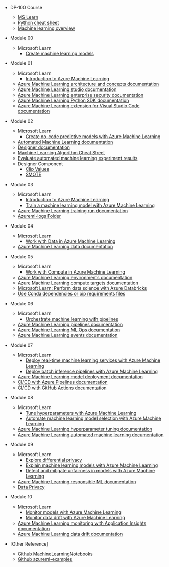 + DP-100 Course 
    + [MS Learn](https://aka.ms/dp-100learncollection)
    + [Python cheat sheet](https://aka.ms/dp100-python) 
    + [Machine learning overview](https://aka.ms/dp100-ml)

+ Module 00
    + Microsoft Learn
        + [Create machine learning models](https://docs.microsoft.com/learn/paths/create-machine-learn-models)
+ Module 01
    + Microsoft Learn
        + [Introduction to Azure Machine Learning](https://docs.microsoft.com/learn/modules/intro-to-azure-machine-learning-service)
    + [Azure Machine Learning architecture and concepts documentation](https://docs.microsoft.com/azure/machine-learning/concept-azure-machine-learning-architecture)
    + [Azure Machine Learning studio documentation](https://docs.microsoft.com/azure/machine-learning/overview-what-is-machine-learning-studio)
    + [Azure Machine Learning enterprise security documentation](https://docs.microsoft.com/azure/machine-learning/concept-enterprise-security)
    + [Azure Machine Learning Python SDK documentation](https://docs.microsoft.com/python/api/overview/azure/ml/intro)
    + [Azure Machine Learning extension for Visual Studio Code documentation](https://docs.microsoft.com/azure/machine-learning/tutorial-setup-vscode-extension)
+ Module 02
    + Microsoft Learn
        + [Create no-code predictive models with Azure Machine Learning](https://docs.microsoft.com/learn/paths/create-no-code-predictive-models-azure-machine-learning)   
    + [Automated Machine Learning documentation](https://docs.microsoft.com/azure/machine-learning/concept-automated-ml)
    + [Designer documentation](https://docs.microsoft.com/azure/machine-learning/concept-designer)
    + [Machine Learning Algorithm Cheat Sheet](https://docs.microsoft.com/en-us/azure/machine-learning/algorithm-cheat-sheet)
    + [Evaluate automated machine learning experiment results](https://docs.microsoft.com/en-us/azure/machine-learning/how-to-understand-automated-ml)
    + Designer Component
        + [Clip Values](https://docs.microsoft.com/en-us/azure/machine-learning/component-reference/clip-values)
        + [SMOTE](https://docs.microsoft.com/en-us/azure/machine-learning/component-reference/smote)
+ Module 03
    + Microsoft Learn
        + [Introduction to Azure Machine Learning](https://docs.microsoft.com/learn/modules/intro-to-azure-machine-learning-service)
        + [Train a machine learning model with Azure Machine Learning](https://docs.microsoft.com/learn/modules/train-local-model-with-azure-mls)
    + [Azure Machine Learning training run documentation](https://docs.microsoft.com/azure/machine-learning/how-to-set-up-training-targets)
    + [Azureml-logs Folder](https://docs.microsoft.com/en-us/azure/machine-learning/how-to-log-view-metrics)
+ Module 04
    + Microsoft Learn
        + [Work with Data in Azure Machine Learning](https://docs.microsoft.com/learn/modules/work-with-data-in-aml/)  
    + [Azure Machine Learning data documentation](https://docs.microsoft.com/azure/machine-learning/concept-data)
+ Module 05
    + Microsoft Learn
        + [Work with Compute in Azure Machine Learning](https://docs.microsoft.com/learn/modules/use-compute-contexts-in-aml/)
    + [Azure Machine Learning environments documentation](https://docs.microsoft.com/azure/machine-learning/concept-environments) 
    + [Azure Machine Learning compute targets documentation](https://docs.microsoft.com/azure/machine-learning/concept-compute-target) 
    + [Microsoft Learn: Perform data science with Azure Databricks](https://docs.microsoft.com/learn/paths/perform-data-science-azure-databricks/)
    + [Use Conda dependencies or pip requirements files](https://docs.microsoft.com/en-us/azure/machine-learning/how-to-use-environments#use-conda-dependencies-or-pip-requirements-files)
+ Module 06
    + Microsoft Learn
        + [Orchestrate machine learning with pipelines](https://docs.microsoft.com/learn/modules/create-pipelines-in-aml/)  
    + [Azure Machine Learning pipelines documentation](https://docs.microsoft.com/azure/machine-learning/how-to-create-your-first-pipeline)
    + [Azure Machine Learning ML Ops documentation](https://docs.microsoft.com/azure/machine-learning/concept-model-management-and-deployment)
    + [Azure Machine Learning events documentation](https://docs.microsoft.com/azure/machine-learning/how-to-use-event-grid)
+ Module 07
    + Microsoft Learn
        + [Deploy real-time machine learning services with Azure Machine Learning](https://docs.microsoft.com/learn/modules/register-and-deploy-model-with-amls)  
        + [Deploy batch inference pipelines with Azure Machine Learning](https://docs.microsoft.com/learn/modules/deploy-batch-inference-pipelines-with-azure-machine-learning)  
    + [Azure Machine Learning model deployment documentation](https://docs.microsoft.com/en-us/azure/machine-learning/how-to-deploy-and-where)
    + [CI/CD with Azure Pipelines documentation](https://docs.microsoft.com/azure/devops/pipelines/targets/azure-machine-learning)
    + [CI/CD with GitHub Actions documentation](https://docs.microsoft.com/azure/machine-learning/how-to-github-actions-machine-learning)
+ Module 08
    + Microsoft Learn
        + [Tune hyperparameters with Azure Machine Learning](https://docs.microsoft.com/learn/modules/tune-hyperparameters-with-azure-machine-learning/)    
        + [Automate machine learning model selection with Azure Machine Learning](https://docs.microsoft.com/learn/modules/automate-model-selection-with-azure-automl/) 
    + [Azure Machine Learning hyperparameter tuning documentation](https://docs.microsoft.com/azure/machine-learning/how-to-tune-hyperparameters)
    + [Azure Machine Learning automated machine learning documentation](https://docs.microsoft.com/azure/machine-learning/how-to-configure-auto-train)  
+ Module 09
    + Microsoft Learn
        + [Explore differential privacy](https://docs.microsoft.com/learn/modules/explore-differential-privacy)
        + [Explain machine learning models with Azure Machine Learning](https://docs.microsoft.com/learn/modules/explain-machine-learning-models-with-azure-machine-learning)
        + [Detect and mitigate unfairness in models with Azure Machine Learning](https://docs.microsoft.com/learn/modules/detect-mitigate-unfairness-models-with-azure-machine-learning)
    + [Azure Machine Learning responsible ML documentation](https://docs.microsoft.com/azure/machine-learning/concept-responsible-ml) 
    + [Data Privacy](https://smartnoise.org)
+ Module 10
    + Microsoft Learn
        + [Monitor models with Azure Machine Learning](https://docs.microsoft.com/learn/modules/monitor-models-with-azure-machine-learning)
        + [Monitor data drift with Azure Machine Learning](https://docs.microsoft.com/learn/modules/monitor-data-drift-with-azure-machine-learning)
    + [Azure Machine Learning monitoring with Application Insights documentation](https://docs.microsoft.com/azure/machine-learning/how-to-enable-app-insights)
    + [Azure Machine Learning data drift documentation](https://docs.microsoft.com/azure/machine-learning/how-to-monitor-datasets)


+ [Other Reference]
    + [Github MachineLearningNotebooks](https://github.com/Azure/MachineLearningNotebooks)
    + [Github azureml-examples](https://github.com/Azure/azureml-examples)



    